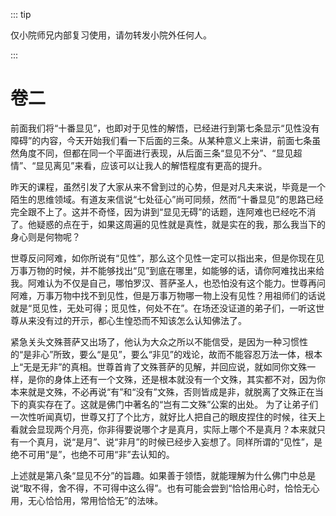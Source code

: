 ::: tip

仅小院师兄内部复习使用，请勿转发小院外任何人。

:::

# 卷二

​          前面我们将“十番显见”，也即对于见性的解悟，已经进行到第七条显示“见性没有障碍”的内容，今天开始我们看一下后面的三条。从某种意义上来讲，前面七条虽然角度不同，但都在同一个平面进行表现，从后面三条“显见不分”、“显见超情”、“显见离见”来看，应该可以让我人的解悟程度有更高的提升。

​         昨天的课程，虽然引发了大家从来不曾到过的心势，但是对凡夫来说，毕竟是一个陌生的思维领域。有道友来信说“七处征心”尚可同频，然而“十番显见”的思路已经完全跟不上了。这并不奇怪，因为讲到“显见无碍”的话题，连阿难也已经吃不消了。他疑惑的点在于，如果这周遍的见性就是真性，就是实在的我，那么我当下的身心则是何物呢？

​         世尊反问阿难，如你所说有“见性”，那么这个见性一定可以指出来，但是你现在见万事万物的时候，并不能够找出“见”到底在哪里，如能够的话，请你阿难找出来给我。阿难认为不仅是自己，哪怕罗汉、菩萨圣人，也恐怕没有这个能力。世尊再问阿难，万事万物中找不到见性，但是万事万物哪一物上没有见性？用祖师们的话说就是“觅见性，无处可得；觅见性，何处不在”。在场还没证道的弟子们，一听这世尊从来没有过的开示，都心生惶恐而不知该怎么认知佛法了。

​         紧急关头文殊菩萨又出场了，他认为大众之所以不能信受，是因为一种习惯性的“是非心”所致，要么“是见”，要么“非见”的戏论，故而不能容忍万法一体，根本上“无是无非”的真相。世尊首肯了文殊菩萨的见解，并回应说，就如同你文殊一样，是你的身体上还有一个文殊，还是根本就没有一个文殊，其实都不对，因为你本来就是文殊，不必再说“有”和“没有”文殊，否则皆成是非，就脱离了文殊正在当下的真实存在了。这就是佛门中著名的“岂有二文殊”公案的出处。        为了让弟子们一次性听闻真切，世尊又打了个比方，就好比人把自己的眼皮捏住的时候，往天上看就会显现两个月亮，你非得要说哪个才是真月，实际上哪个不是真月？本来就只有一个真月，说“是月”、说“非月”的时候已经步入妄想了。同样所谓的“见性”，是绝不可用“是”，也绝不可用“非”去认知的。

​         上述就是第八条“显见不分”的旨趣。如果善于领悟，就能理解为什么佛门中总是说“取不得，舍不得，不可得中这么得”。也有可能会尝到“恰恰用心时，恰恰无心用，无心恰恰用，常用恰恰无”的法味。